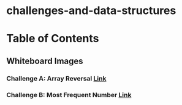 # challenges-and-data-structures

# Table of Contents

## Whiteboard Images

### Challenge A: Array Reversal [Link]((https://github.com/Abed1313/challenges-and-data-structures/blob/main/whiteboard-challenges/assest/S-1.PNG))

### Challenge B: Most Frequent Number [Link]((https://github.com/Abed1313/challenges-and-data-structures/blob/main/whiteboard-challenges/assest/S-2.PNG))
